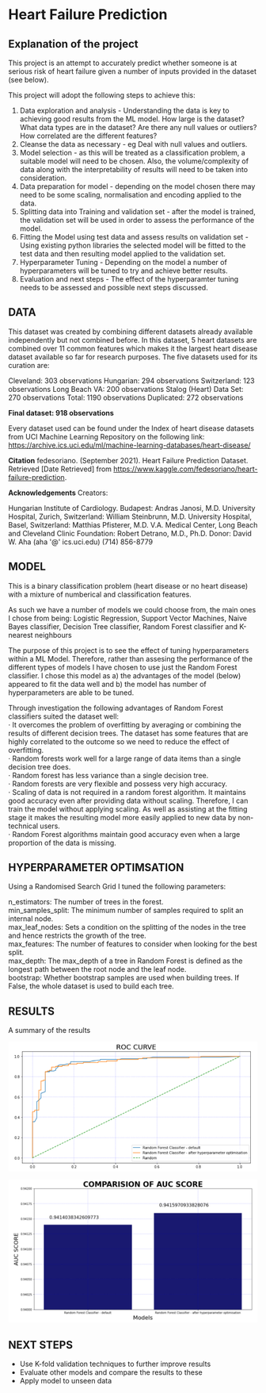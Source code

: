 # Heart Failure Prediction


## Explanation of the project
This project is an attempt to accurately predict whether someone is at serious risk of heart failure given a number of inputs provided in the dataset (see below).

This project will adopt the following steps to achieve this:
1) Data exploration and analysis - Understanding the data is key to achieving good results from the ML model.  How large is the dataset? What data types are in the dataset?  Are there any null values or outliers? How correlated are the different features?
2) Cleanse the data as necessary - eg Deal with null values and outliers.
3) Model selection - as this will be treated as a classification problem, a suitable model will need to be chosen.  Also, the volume/complexity of data along with the interpretability of results will need to be taken into consideration.
4) Data preparation for model - depending on the model chosen there may need to be some scaling, normalisation and encoding applied to the data.
5) Splitting data into Training and validation set - after the model is trained, the validation set will be used in order to assess the performance of the model.
6) Fitting the Model using test data and assess results on validation set - Using existing python libraries the selected model will be fitted to the test data and then resulting model applied to the validation set.
7) Hyperparameter Tuning - Depending on the model a number of hyperparameters will be tuned to try and achieve better results.
8) Evaluation and next steps - The effect of the hyperparamter tuning needs to be assessed and possible next steps discussed.

## DATA

This dataset was created by combining different datasets already available independently but not combined before. In this dataset, 5 heart datasets are combined over 11 common features which makes it the largest heart disease dataset available so far for research purposes. The five datasets used for its curation are:

Cleveland: 303 observations
Hungarian: 294 observations
Switzerland: 123 observations
Long Beach VA: 200 observations
Stalog (Heart) Data Set: 270 observations
Total: 1190 observations Duplicated: 272 observations

**Final dataset: 918 observations**

Every dataset used can be found under the Index of heart disease datasets from UCI Machine Learning Repository on the following link: https://archive.ics.uci.edu/ml/machine-learning-databases/heart-disease/

**Citation**
fedesoriano. (September 2021). Heart Failure Prediction Dataset. Retrieved [Date Retrieved] from https://www.kaggle.com/fedesoriano/heart-failure-prediction.

**Acknowledgements**
Creators:

Hungarian Institute of Cardiology. Budapest: Andras Janosi, M.D.
University Hospital, Zurich, Switzerland: William Steinbrunn, M.D.
University Hospital, Basel, Switzerland: Matthias Pfisterer, M.D.
V.A. Medical Center, Long Beach and Cleveland Clinic Foundation: Robert Detrano, M.D., Ph.D.
Donor: David W. Aha (aha '@' ics.uci.edu) (714) 856-8779

## MODEL 
This is a binary classification problem (heart disease or no heart disease) with a mixture of numberical and classification features.

As such we have a number of models we could choose from, the main ones I chose from being:
Logistic Regression, Support Vector Machines, Naive Bayes classifier, Decision Tree classifier, Random Forest classifier and K-nearest neighbours

The purpose of this project is to see the effect of tuning hyperparameters within a ML Model.  Therefore, rather than assesing the performance of the different types of models I have chosen to use just the Random Forest classifier.  I chose this model as a) the advantages of the model (below) appeared to fit the data well and b) the model has number of hyperparameters are able to be tuned.

Through investigation the following advantages of Random Forest classifiers suited the dataset well:  
· It overcomes the problem of overfitting by averaging or combining the results of different decision trees. The dataset has some features that are highly correlated to the outcome so we need to reduce the effect of overfitting.  
· Random forests work well for a large range of data items than a single decision tree does.  
· Random forest has less variance than a single decision tree.  
· Random forests are very flexible and possess very high accuracy.  
· Scaling of data is not required in a random forest algorithm. It maintains good accuracy even after providing data without scaling.  Therefore, I can train the model without applying scaling.  As well as assisting at the fitting stage it makes the resulting model more easily applied to new data by non-technical users.  
· Random Forest algorithms maintain good accuracy even when a large proportion of the data is missing.  

## HYPERPARAMETER OPTIMSATION
Using a Randomised Search Grid I tuned the following parameters:

n_estimators: The number of trees in the forest.  
min_samples_split: The minimum number of samples required to split an internal node.  
max_leaf_nodes: Sets a condition on the splitting of the nodes in the tree and hence restricts the growth of the tree.  
max_features: The number of features to consider when looking for the best split.  
max_depth: The max_depth of a tree in Random Forest is defined as the longest path between the root node and the leaf node.  
bootstrap: Whether bootstrap samples are used when building trees. If False, the whole dataset is used to build each tree.  

## RESULTS
A summary of the results 

![Screenshot](Images/capture2.PNG)

![Screenshot](Images/capture1.PNG)

## NEXT STEPS
- Use K-fold validation techniques to further improve results  
- Evaluate other models and compare the results to these  
- Apply model to unseen data  
